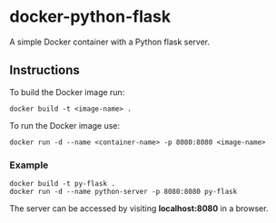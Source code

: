 # docker-python-flask
A simple Docker container with a Python flask server.

## Instructions
To build the Docker image run:
```
docker build -t <image-name> .
```
To run the Docker image use:
```
docker run -d --name <container-name> -p 8080:8080 <image-name>
```
### Example
```
docker build -t py-flask .
docker run -d --name python-server -p 8080:8080 py-flask
```
The server can be accessed by visiting **localhost:8080** in a browser.
